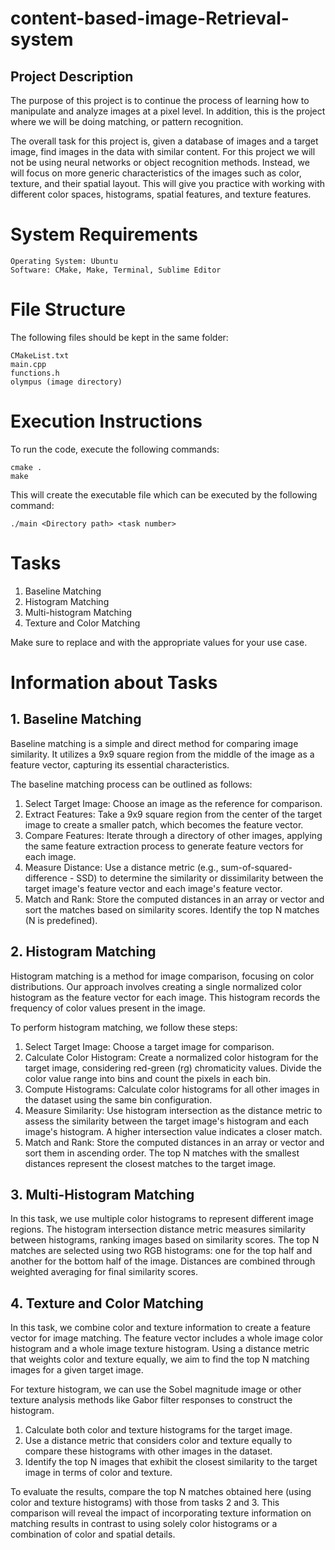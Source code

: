 # content-based-image-Retrieval-system
## Project Description
The purpose of this project is to continue the process of learning how to manipulate and analyze images at a pixel level. In addition, this is the project where we will be doing matching, or pattern recognition.

The overall task for this project is, given a database of images and a target image, find images in the data with similar content. For this project we will not be using neural networks or object recognition methods. Instead, we will focus on more generic characteristics of the images such as color, texture, and their spatial layout. This will give you practice with working with different color spaces, histograms, spatial features, and texture features.

# System Requirements

    Operating System: Ubuntu
    Software: CMake, Make, Terminal, Sublime Editor

# File Structure

The following files should be kept in the same folder:

    CMakeList.txt
    main.cpp
    functions.h
    olympus (image directory)

# Execution Instructions

To run the code, execute the following commands:

    cmake .
    make

This will create the executable file which can be executed by the following command:

    ./main <Directory path> <task number>

# Tasks

   1. Baseline Matching
   2. Histogram Matching
   3. Multi-histogram Matching
   4. Texture and Color Matching

Make sure to replace <Directory path> and <task number> with the appropriate values for your use case.
# Information about Tasks
## 1. Baseline Matching
Baseline matching is a simple and direct method for comparing image similarity. It utilizes a 9x9 square region from the middle of the image as a feature vector, capturing its essential characteristics.

The baseline matching process can be outlined as follows:

1. Select Target Image: Choose an image as the reference for comparison.
2. Extract Features: Take a 9x9 square region from the center of the target image to create a smaller patch, which becomes the feature vector.
3. Compare Features: Iterate through a directory of other images, applying the same feature extraction process to generate feature vectors for each image.
4. Measure Distance: Use a distance metric (e.g., sum-of-squared-difference - SSD) to determine the similarity or dissimilarity between the target image's feature vector and each image's feature vector.
5. Match and Rank: Store the computed distances in an array or vector and sort the matches based on similarity scores. Identify the top N matches (N is predefined).

## 2. Histogram Matching

Histogram matching is a method for image comparison, focusing on color distributions. Our approach involves creating a single normalized color histogram as the feature vector for each image. This histogram records the frequency of color values present in the image.

To perform histogram matching, we follow these steps:

1. Select Target Image: Choose a target image for comparison.
2. Calculate Color Histogram: Create a normalized color histogram for the target image, considering red-green (rg) chromaticity values. Divide the color value range into bins and count the pixels in each bin.
3. Compute Histograms: Calculate color histograms for all other images in the dataset using the same bin configuration.
4. Measure Similarity: Use histogram intersection as the distance metric to assess the similarity between the target image's histogram and each image's histogram. A higher intersection value indicates a closer match.
5. Match and Rank: Store the computed distances in an array or vector and sort them in ascending order. The top N matches with the smallest distances represent the closest matches to the target image.

## 3. Multi-Histogram Matching
In this task, we use multiple color histograms to represent different image regions. The histogram intersection distance metric measures similarity between histograms, ranking images based on similarity scores. The top N matches are selected using two RGB histograms: one for the top half and another for the bottom half of the image. Distances are combined through weighted averaging for final similarity scores.

## 4. Texture and Color Matching
In this task, we combine color and texture information to create a feature vector for image matching. The feature vector includes a whole image color histogram and a whole image texture histogram. Using a distance metric that weights color and texture equally, we aim to find the top N matching images for a given target image.

For texture histogram, we can use the Sobel magnitude image or other texture analysis methods like Gabor filter responses to construct the histogram.

1. Calculate both color and texture histograms for the target image.
2. Use a distance metric that considers color and texture equally to compare these histograms with other images in the dataset.
3. Identify the top N images that exhibit the closest similarity to the target image in terms of color and texture.

To evaluate the results, compare the top N matches obtained here (using color and texture histograms) with those from tasks 2 and 3. This comparison will reveal the impact of incorporating texture information on matching results in contrast to using solely color histograms or a combination of color and spatial details.

